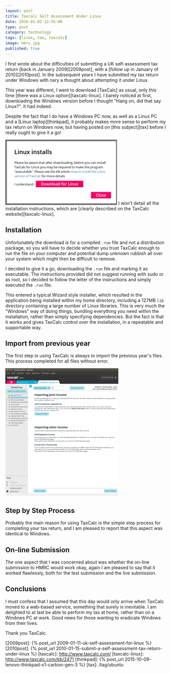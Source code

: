 ```yaml
--- 
layout: post 
title: Taxcalc Self Assessment Under Linux
date: 2016-01-02 12:55:00
type: post 
category: technology
tags: [linux, tax, taxcalc]
image: hmrc.jpg
published: true
---
```


I first wrote about the difficulties of submitting a UK self-assessment tax return [back in January 2009][2009post], with a [follow up in January of 2010][2010post]. 
In the subsequent years I have submitted my tax return under Windows with nary a thought about attempting it under Linux.

This year was different, I went to download [TaxCalc] as usual, only this time [there was a Linux option][taxcalc-linux]. 
I barely noticed at first, downloading the Windows version before I thought "Hang on, did that say Linux?".
It had indeed.

<!--more-->

Despite the fact that I do have a Windows PC now, as well as a Linux PC and a [Linux laptop][thinkpad], it probably makes more sense to perform my tax return on Windows now, but having posted on [this subject][tax] before I really ought to give it a go!

<img src="/assets/taxcalc-01.png" class="align-right" alt="Warning flag download as executable">
I won't detail all the installation instructions, which are [clearly described on the TaxCalc website][taxcalc-linux].

## Installation

Unfortunately the download is for a compiled `.run` file and not a distribution package, so you will have to decide whether you trust TaxCalc enough to run the file on your computer and potential dump unknown rubbish all over your system which might then be difficult to remove. 

I decided to give it a go, downloading the `.run` file and marking it as executable.
The instructions provided did not suggest running with sudo or as root, so I decided to follow the letter of the instructions and simply executed the `.run` file. 

This entered a typical Wizard style installer, which resulted in the application being installed within my home directory, including a 127MB `lib` directory containing a large number of Linux libraries.
This is very much the "Windows" way of doing things, bundling everything you need within the installation, rather than simply specifying dependencies.
But the fact is that it works and gives TaxCalc control over the installation, in a repeatable and supportable way. 

## Import from previous year

The first step in using TaxCalc is always to import the previous year's files. 
This process completed for all files without error.

<img src="/assets/taxcalc-02.png" alt="Example screen">

## Step by Step Process

Probably the main reason for using TaxCalc is the simple step process for completing your tax return, and I am pleased to report that this aspect was identical to Windows. 

## On-line Submission

The one aspect that I was concerned about was whether the on-line submission to HMRC would work okay, again I am pleased to say that it worked flawlessly, both for the test submission and the live submission.

## Conclusions

I must confess that I assumed that this day would only arrive when TaxCalc moved to a web-based service, something that surely is inevitable. 
I am delighted to at last be able to perform my tax at home, rather than on a Windows PC at work. 
Good news for those wanting to eradicate Windows from their lives.

Thank you TaxCalc.

[2009post]: {% post_url 2009-01-11-uk-self-assessment-for-linux %}
[2010post]: {% post_url 2010-01-15-submit-a-self-assessment-tax-return-under-linux %}
[taxcalc]: http://www.taxcalc.com/
[taxcalc-linux]: http://www.taxcalc.com/kb/2471
[thinkpad]: {% post_url 2015-10-09-lenovo-thinkpad-x1-carbon-gen-3 %}
[tax]: /tag/ubuntu
